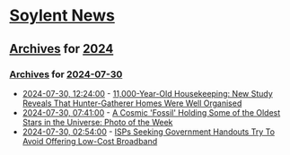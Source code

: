 # [Soylent News](../../../README.md)

## [Archives](../../index.md) for [2024](../index.md)

### [Archives](../../index.md) for [2024-07-30](index.md)

* [2024-07-30, 12:24:00](https://soylentnews.org/article.pl?sid=24/07/30/0126227&from=rss) - [11,000-Year-Old Housekeeping: New Study Reveals That Hunter-Gatherer Homes Were Well Organised](https://soylentnews.org/article.pl?sid=24/07/30/0126227&from=rss)
* [2024-07-30, 07:41:00](https://soylentnews.org/article.pl?sid=24/07/29/1832232&from=rss) - [A Cosmic 'Fossil' Holding Some of the Oldest Stars in the Universe: Photo of the Week](https://soylentnews.org/article.pl?sid=24/07/29/1832232&from=rss)
* [2024-07-30, 02:54:00](https://soylentnews.org/article.pl?sid=24/07/29/1829238&from=rss) - [ISPs Seeking Government Handouts Try To Avoid Offering Low-Cost Broadband](https://soylentnews.org/article.pl?sid=24/07/29/1829238&from=rss)

